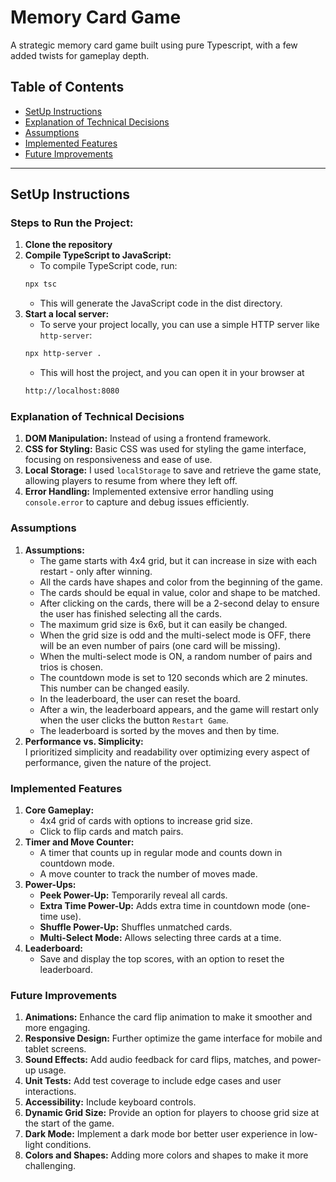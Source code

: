 # Memory Card Game

A strategic memory card game built using pure Typescript, with a few added twists for gameplay depth. <br>

## Table of Contents

- [SetUp Instructions](#setup-instructions)
- [Explanation of Technical Decisions](#explanation-of-technical-decisions)
- [Assumptions](#assumptions)
- [Implemented Features](#implemented-features)
- [Future Improvements](#future-improvements)

---

## SetUp Instructions

### Steps to Run the Project:
1. **Clone the repository**
2. **Compile TypeScript to JavaScript:**
   * To compile TypeScript code, run:
   ```sh
   npx tsc
   ```
   * This will generate the JavaScript code in the dist directory.
3. **Start a local server:**
   * To serve your project locally, you can use a simple HTTP server like `http-server`:
   ```sh
   npx http-server .
   ```
   * This will host the project, and you can open it in your browser at
   ```sh
   http://localhost:8080
   ```

### Explanation of Technical Decisions
1. **DOM Manipulation:** Instead of using a frontend framework.
2. **CSS for Styling:** Basic CSS was used for styling the game interface, focusing on responsiveness and ease of use.
3. **Local Storage:** I used `localStorage` to save and retrieve the game state, allowing players to resume from where they left off.
4. **Error Handling:** Implemented extensive error handling using `console.error` to capture and debug issues efficiently.

### Assumptions
1. **Assumptions:**
   * The game starts with 4x4 grid, but it can increase in size with each restart - only after winning.
   * All the cards have shapes and color from the beginning of the game.
   * The cards should be equal in value, color and shape to be matched.
   * After clicking on the cards, there will be a 2-second delay to ensure the user has finished selecting all the cards.
   * The maximum grid size is 6x6, but it can easily be changed.
   * When the grid size is odd and the multi-select mode is OFF, there will be an even number of pairs (one card will be missing).
   * When the multi-select mode is ON, a random number of pairs and trios is chosen.
   * The countdown mode is set to 120 seconds which are 2 minutes. This number can be changed easily.
   * In the leaderboard, the user can reset the board.
   * After a win, the leaderboard appears, and the game will restart only when the user clicks the button `Restart Game`.
   * The leaderboard is sorted by the moves and then by time.
2. **Performance vs. Simplicity:** <br>
   I prioritized simplicity and readability over optimizing every aspect of performance, given the nature of the project.

### Implemented Features
1. **Core Gameplay:**
   * 4x4 grid of cards with options to increase grid size.
   * Click to flip cards and match pairs.
2. **Timer and Move Counter:**
   * A timer that counts up in regular mode and counts down in countdown mode.
   * A move counter to track the number of moves made.
3. **Power-Ups:**
   * **Peek Power-Up:** Temporarily reveal all cards.
   * **Extra Time Power-Up:** Adds extra time in countdown mode (one-time use).
   * **Shuffle Power-Up:** Shuffles unmatched cards.
   * **Multi-Select Mode:** Allows selecting three cards at a time.
4. **Leaderboard:**
   * Save and display the top scores, with an option to reset the leaderboard.

### Future Improvements
1. **Animations:** Enhance the card flip animation to make it smoother and more engaging.
2. **Responsive Design:** Further optimize the game interface for mobile and tablet screens.
3. **Sound Effects:** Add audio feedback for card flips, matches, and power-up usage.
4. **Unit Tests:** Add test coverage to include edge cases and user interactions.
5. **Accessibility:** Include keyboard controls.
6. **Dynamic Grid Size:** Provide an option for players to choose grid size at the start of the game.
7. **Dark Mode:** Implement a dark mode bor better user experience in low-light conditions.
8. **Colors and Shapes:** Adding more colors and shapes to make it more challenging.